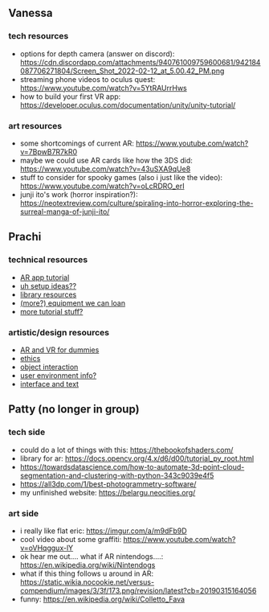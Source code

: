
## Vanessa
### tech resources
- options for depth camera (answer on discord): https://cdn.discordapp.com/attachments/940761009759600681/942184087706271804/Screen_Shot_2022-02-12_at_5.00.42_PM.png
- streaming phone videos to oculus quest: https://www.youtube.com/watch?v=5YtRAUrrHws
- how to build your first VR app: https://developer.oculus.com/documentation/unity/unity-tutorial/

### art resources
- some shortcomings of current AR: https://www.youtube.com/watch?v=7BpwB7R7kR0
- maybe we could use AR cards like how the 3DS did: https://www.youtube.com/watch?v=43uSXA9qUe8
- stuff to consider for spooky games (also i just like the video): https://www.youtube.com/watch?v=oLcRDRO_erI
- junji ito's work (horror inspiration?): https://neotextreview.com/culture/spiraling-into-horror-exploring-the-surreal-manga-of-junji-ito/ 

## Prachi
### technical resources
- [AR app tutorial](https://www.youtube.com/watch?v=MtiUx_szKbI)
- [uh setup ideas??](https://www.youtube.com/watch?v=RgBeRP4dUGo)
- [library resources](https://www.library.yorku.ca/ds/home/media-creation-lab/virtual-reality/)
- [(more?) equipment we can loan](https://www.library.yorku.ca/ds/home/media-creation-lab/equipment/)
- [more tutorial stuff?](https://vrgamedevelopment.pro/how-to-code-an-ar-application/#How_do_I_Create_an_AR_App)

### artistic/design resources
- [AR and VR for dummies](https://www.dummies.com/book/technology/programming-web-design/general-programming-web-design/virtual-augmented-reality-for-dummies-281887)
- [ethics](https://www.insightssuccess.com/ethical-challenges-of-virtual-and-augmented-reality/#:~:text=The%20main%20ethical%20challenges%20in,%2C%20reality%20distortion%2C%20and%20manipulation.)
- [object interaction](https://www.dummies.com/article/technology/programming-web-design/general-programming-web-design/designing-augmented-reality-apps-interacting-with-objects-256456)
- [user environment info?](https://www.dummies.com/article/technology/programming-web-design/general-programming-web-design/augmented-reality-app-design-starting-up-and-user-environment-256467)
- [interface and text](https://www.dummies.com/article/technology/programming-web-design/general-programming-web-design/designing-augmented-reality-apps-comfort-zones-interfaces-and-text-256462)

## Patty (no longer in group)
### tech side
* could do a lot of things with this: https://thebookofshaders.com/
* library for ar: https://docs.opencv.org/4.x/d6/d00/tutorial_py_root.html
* https://towardsdatascience.com/how-to-automate-3d-point-cloud-segmentation-and-clustering-with-python-343c9039e4f5
* https://all3dp.com/1/best-photogrammetry-software/
* my unfinished website: https://belargu.neocities.org/

### art side
* i really like flat eric: https://imgur.com/a/m9dFb9D
* cool video about some graffiti: https://www.youtube.com/watch?v=oVHqggux-lY
* ok hear me out.... what if AR nintendogs....: https://en.wikipedia.org/wiki/Nintendogs
* what if this thing follows u around in AR: https://static.wikia.nocookie.net/versus-compendium/images/3/3f/173.png/revision/latest?cb=20190315164056
* funny: https://en.wikipedia.org/wiki/Colletto_Fava
